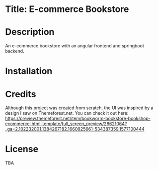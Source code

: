 # Title: E-commerce Bookstore

# Description
An e-commerce bookstore with an angular frontend and springboot backend. 

# Installation

# Credits
Although this project was created from scratch, the UI was inspired by a design I saw on Themeforest.net. You can check it out here: https://preview.themeforest.net/item/bookworm-bookstore-bookshop-ecommerce-html-template/full_screen_preview/26621064?_ga=2.102232001.1384267182.1660925661-534387359.1577100444

# License
TBA
